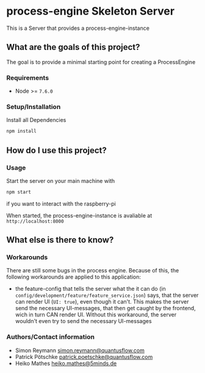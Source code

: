 # process-engine Skeleton Server

This is a Server that provides a process-engine-instance

## What are the goals of this project?

The goal is to provide a minimal starting point for creating a ProcessEngine

### Requirements

- Node >= `7.6.0`

### Setup/Installation

Install all Dependencies
```bash
npm install
```

## How do I use this project?

### Usage

Start the server on your main machine with
```bash
npm start
```

if you want to interact with the raspberry-pi

When started, the process-engine-instance is avaliable at `http://localhost:8000`

## What else is there to know?

### Workarounds

There are still some bugs in the process engine. Because of this, the following workarounds are applied to this application:

- the feature-config that tells the server what the it can do (in `config/development/feature/feature_service.json`) says, that the server can render UI (`UI: true`), even though it can't. This makes the server send the necessary UI-messages, that then get caught by the frontend, wich in turn CAN render UI. Without this workaround, the server wouldn't even try to send the necessary UI-messages

### Authors/Contact information

- Simon Reymann <simon.reymann@quantusflow.com>
- Patrick Pötschke <patrick.poetschke@quantusflow.com>
- Heiko Mathes <heiko.mathes@5minds.de>
